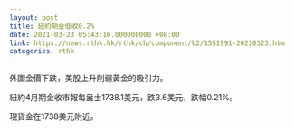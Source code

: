 ```yaml
---
layout: post
title: 紐約期金低收0.2%
date: 2021-03-23 05:43:16.000000000 +08:00
link: https://news.rthk.hk/rthk/ch/component/k2/1581991-20210323.htm
categories: rthk
---
```


外圍金價下跌，美股上升削弱黃金的吸引力。

紐約4月期金收市報每盎士1738.1美元，跌3.6美元，跌幅0.21%。

現貨金在1738美元附近。
